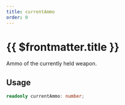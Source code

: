 ```yaml
---
title: currentAmmo
order: 0
---
```


# {{ $frontmatter.title }}

Ammo of the currently held weapon.

## Usage

```ts
readonly currentAmmo: number;
```
